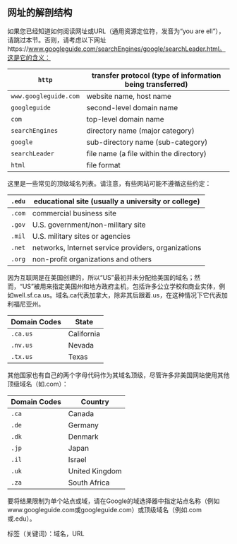 ## 网址的解剖结构

如果您已经知道如何阅读网址或URL（通用资源定位符，发音为“you are ell”），请跳过本节。否则，请考虑以下网址https://www.googleguide.com/searchEngines/google/searchLeader.html。这是它的含义：

| `http`                | transfer protocol (type of information being transferred) |
| --------------------- | --------------------------------------------------------- |
| `www.googleguide.com` | website name, host name                                   |
| `googleguide`         | second-level domain name                                  |
| `com`                 | top-level domain name                                     |
| `searchEngines`       | directory name (major category)                           |
| `google`              | sub-directory name (sub-category)                         |
| `searchLeader`        | file name (a file within the directory)                   |
| `html`                | file format                                               |

这里是一些常见的顶级域名列表。请注意，有些网站可能不遵循这些约定：

| `.edu` | educational site (usually a university or college)  |
| ------ | --------------------------------------------------- |
| `.com` | commercial business site                            |
| `.gov` | U.S. government/non-military site                   |
| `.mil` | U.S. military sites or agencies                     |
| `.net` | networks, Internet service providers, organizations |
| `.org` | non-profit organizations and others                 |

因为互联网是在美国创建的，所以“US”最初并未分配给美国的域名；然而，“US”被用来指定美国州和地方政府主机，包括许多公立学校和商业实体，例如well.sf.ca.us。域名.ca代表加拿大，除非其后跟着.us，在这种情况下它代表加利福尼亚州。

| Domain Codes | State      |
| ------------ | ---------- |
| `.ca.us`     | California |
| `.nv.us`     | Nevada     |
| `.tx.us`     | Texas      |

其他国家也有自己的两个字母代码作为其域名顶级，尽管许多非美国网站使用其他顶级域名（如.com）：

| Domain Codes | Country        |
| ------------ | -------------- |
| `.ca`        | Canada         |
| `.de`        | Germany        |
| `.dk`        | Denmark        |
| `.jp`        | Japan          |
| `.il`        | Israel         |
| `.uk`        | United Kingdom |
| `.za`        | South Africa   |

要将结果限制为单个站点或域，请在Google的域选择器中指定站点名称（例如www.googleguide.com或googleguide.com）或顶级域名（例如.com或.edu）。 



标签（关键词）：域名，URL